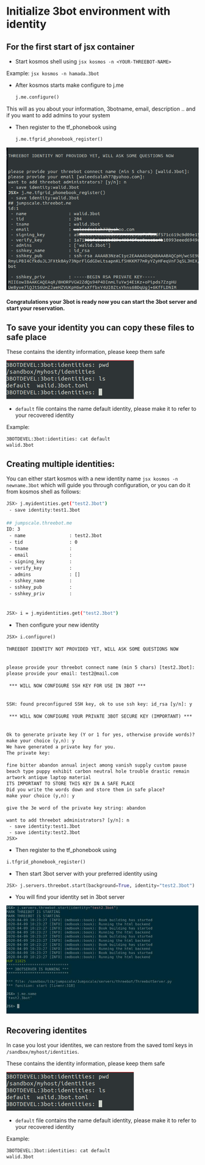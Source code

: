 # Initialize 3bot environment with identity

## For the first start of jsx container

- Start kosmos shell using `jsx kosmos -n <YOUR-THREEBOT-NAME>`

Example: `jsx kosmos -n hamada.3bot`

- After kosmos starts make configure to j.me
    ```python
    j.me.configure()
    ```

This will as you about your information, 3botname, email, description .. and if you want to add admins to your system

- Then register to the tf_phonebook using
    ```python
    j.me.tfgrid_phonebook_register()
    ```

 ![Identity photo](./images/identity.png)

#### Congratulations your 3bot is ready now you can start the 3bot server and start your reservation.

## To save your identity you can copy these files to safe place

These contains the identity information, please keep them safe

 ![recover photo](./images/identity2.png)

- `default` file contains the name default identity, please make it to refer to your recovered identity

Example:

```
3BOTDEVEL:3bot:identities: cat default 
walid.3bot
```
 
## Creating multiple identities:
You can either start kosmos with a new identity name ```jsx kosmos -n newname.3bot``` which will guide you through configuration, or you can do it from kosmos shell as follows:
```bash
JSX> j.myidentities.get("test2.3bot")
 - save identity:test1.3bot

## jumpscale.threebot.me
ID: 3
 - name                : test2.3bot
 - tid                 : 0
 - tname               :
 - email               :
 - signing_key         :
 - verify_key          :
 - admins              : []
 - sshkey_name         :
 - sshkey_pub          :
 - sshkey_priv         :


JSX> i = j.myidentities.get("test2.3bot")
```
- Then configure your new identity
```
JSX> i.configure()                                                                                                                                                                    
                                                                                                                                                                                        
THREEBOT IDENTITY NOT PROVIDED YET, WILL ASK SOME QUESTIONS NOW                                                                                                                         
                                                                                                                                                                                        
                                                                                                                                                                                        
please provide your threebot connect name (min 5 chars) [test2.3bot]:                                                                                                                   
please provide your email: test2@mail.com                                                                                                                                               
                                                                                                                                                                                        
 *** WILL NOW CONFIGURE SSH KEY FOR USE IN 3BOT ***                                                                                                                                     
                                                                                                                                                                                        
                                                                                                                                                                                        
SSH: found preconfigured SSH key, ok to use ssh key: id_rsa [y/n]: y                                                                                                                    
                                                                                                                                                                                        
 *** WILL NOW CONFIGURE YOUR PRIVATE 3BOT SECURE KEY (IMPORTANT) ***                                                                                                                    
                                                                                                                                                                                        
                                                                                                                                                                                        
Ok to generate private key (Y or 1 for yes, otherwise provide words)?                                                                                                                   
make your choice (y,n): y                                                                                                                                                               
We have generated a private key for you.                                                                                                                                                
The private key:                                                                                                                                                                        
                                                                                                                                                                                        
fine bitter abandon annual inject among vanish supply custom pause beach type puppy exhibit carbon neutral hole trouble drastic remain artwork antique laptop material                  
ITS IMPORTANT TO STORE THIS KEY IN A SAFE PLACE                                                                                                                                         
Did you write the words down and store them in safe place?                                                                                                                              
make your choice (y,n): y                                                                                                                                                               
                                                                                                                                                                                        
give the 3e word of the private key string: abandon                                                                                                                                     
                                                                                                                                                                                        
want to add threebot administrators? [y/n]: n                                                                                                                                           
 - save identity:test1.3bot                                                                                                                                                             
 - save identity:test2.3bot                                                                                                                                                             
JSX> 
```
- Then register to the tf_phonebook using
```python
i.tfgrid_phonebook_register()
```

- Then start 3bot server with your preferred identity using
```python
JSX> j.servers.threebot.start(background=True, identity="test2.3bot")
```

- You will find your identity set in 3bot server

![multiple_identities](./images/identity4.jpg)


## Recovering identites

In case you lost your identites, we can restore from the saved toml keys in `/sandbox/myhost/identities`.

These contains the identity information, please keep them safe

 ![recover photo](./images/identity2.png)

- `default` file contains the name default identity, please make it to refer to your recovered identity

Example:

```
3BOTDEVEL:3bot:identities: cat default 
walid.3bot
